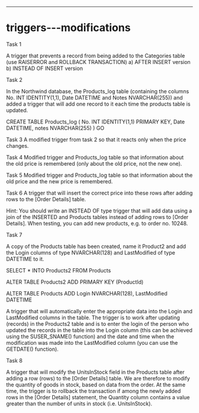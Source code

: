 ______________________________________________________________________________________________________________________________________
# triggers---modifications

Task 1

A trigger that prevents a record from being added to the Categories table (use RAISERROR and ROLLBACK TRANSACTION)
a) AFTER INSERT version
b) INSTEAD OF INSERT version

Task 2

In the Northwind database, the Products_log table (containing the columns No. INT IDENTITY(1,1), Date DATETIME and Notes NVARCHAR(255)) 
and added a trigger that will add one record to it each time the products table is updated.

CREATE TABLE Products_log
(
No. INT IDENTITY(1,1) PRIMARY KEY,
Date DATETIME,
notes NVARCHAR(255)
)
GO

Task 3
A modified trigger from task 2 so that it reacts only when the price changes.

Task 4
Modified trigger and Products_log table so that information about the old price is remembered (only about the old price, not the new one).

Task 5
Modified trigger and Products_log table so that information about the old price and the new price is remembered.

Task 6
A trigger that will insert the correct price into these rows after adding rows to the [Order Details] table.

Hint: You should write an INSTEAD OF type trigger that will add data using a join of the INSERTED and Products tables instead of adding rows to [Order Details]. 
When testing, you can add new products, e.g. to order no. 10248.

Task 7

A copy of the Products table has been created, name it Product2 and add the Login columns of type NVARCHAR(128) and LastModified of type DATETIME to it.

SELECT * INTO Products2 FROM Products

ALTER TABLE Products2 ADD PRIMARY KEY (ProductId)

ALTER TABLE Products
ADD Login NVARCHAR(128), LastModified DATETIME

A trigger that will automatically enter the appropriate data into the Login and LastModified columns in the table. The trigger is to work after updating (records) 
in the Products2 table and is to enter the login of the person who updated the records in the table into the Login column (this can be achieved using the SUSER_SNAME() function) 
and the date and time when the modification was made into the LastModified column (you can use the GETDATE() function).

Task 8

A trigger that will modify the UnitsInStock field in the Products table after adding a row (rows) to the [Order Details] table. We are therefore to modify 
the quantity of goods in stock, based on data from the order.
At the same time, the trigger is to rollback the transaction if among the newly added rows in the [Order Details] statement, the Quantity column contains 
a value greater than the number of units in stock (i.e. UnitsInStock).
